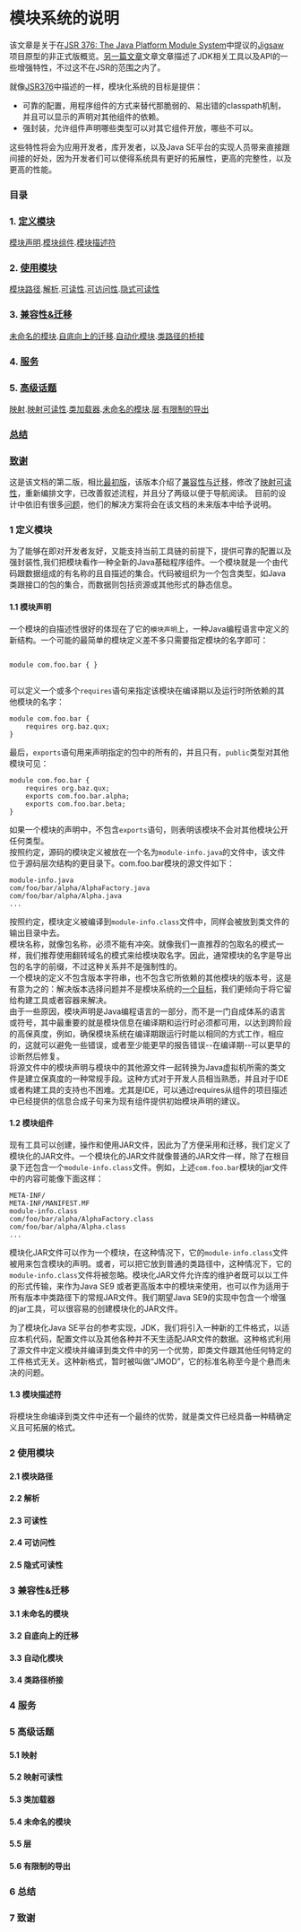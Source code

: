 # 模块系统的说明

该文章是关于在[JSR 376: The Java Platform Module System](http://openjdk.java.net/projects/jigsaw/spec/)中提议的[Jigsaw](http://openjdk.java.net/projects/jigsaw/)项目原型的非正式版概览。[另一篇文章](http://openjdk.java.net/jeps/261)文章文章描述了JDK相关工具以及API的一些增强特性，不过这不在JSR的范围之内了。

就像[JSR376](http://openjdk.java.net/projects/jigsaw/spec/)中描述的一样，模块化系统的目标是提供：  

* 可靠的配置，用程序组件的方式来替代那脆弱的、易出错的classpath机制，并且可以显示的声明对其他组件的依赖。
* 强封装，允许组件声明哪些类型可以对其它组件开放，哪些不可以。

这些特性将会为应用开发者，库开发者，以及Java SE平台的实现人员带来直接跟间接的好处，因为开发者们可以使得系统具有更好的拓展性，更高的完整性，以及更高的性能。

### 目录

### 1. [定义模块](#1)  
[模块声明](#1.1).[模块组件](#1.2).[模块描述符](#1.3)
### 2. [使用模块](#2)  
[模块路径](#2.1).[解析](#2.2).[可读性](#2.3).[可访问性](#2.4).[隐式可读性](#2.5)
### 3. [兼容性&迁移](#3)
[未命名的模块](#3.1).[自底向上的迁移](#3.2).[自动化模块](#3.3).[类路径的桥接](#3.4)
### 4. [服务](#4)
### 5. [高级话题](#5)
[映射](#5.1).[映射可读性](#5.2).[类加载器](#5.3).[未命名的模块](#5.4).[层](#5.5).[有限制的导出](#5.6)
### [总结](#6)
### [致谢](#7)

这是该文档的第二版，相比[最初版](http://openjdk.java.net/projects/jigsaw/spec/sotms/2015-09-08)，该版本介绍了[兼容性与迁移]()，修改了[映射可读性]()，重新编排文字，已改善叙述流程，并且分了两级以便于导航阅读。
目前的设计中依旧有很多[问题](http://openjdk.java.net/projects/jigsaw/spec/issues/)，他们的解决方案将会在该文档的未来版本中给予说明。

### <a name="1"></a>1 定义模块

为了能够在即对开发者友好，又能支持当前工具链的前提下，提供可靠的配置以及强封装性,我们把模块看作一种全新的Java基础程序组件。一个模块就是一个由代码跟数据组成的有名称的且自描述的集合。代码被组织为一个包含类型，如Java类跟接口的包的集合，而数据则包括资源或其他形式的静态信息。  

#### <a name="1.1"></a>1.1 模块声明  

一个模块的自描述性很好的体现在了它的`模块声明`上，一种Java编程语言中定义的新结构。一个可能的最简单的模块定义差不多只需要指定模块的名字即可：

```

module com.foo.bar { }  


```  
可以定义一个或多个`requires`语句来指定该模块在编译期以及运行时所依赖的其他模块的名字： 

```
module com.foo.bar {
    requires org.baz.qux;
}
```
最后，`exports`语句用来声明指定的包中的所有的，并且只有，`public`类型对其他模块可见：

```
module com.foo.bar {
    requires org.baz.qux;
    exports com.foo.bar.alpha;
    exports com.foo.bar.beta;
}
```
如果一个模块的声明中，不包含`exports`语句，则表明该模块不会对其他模块公开任何类型。  
按照约定，源码的模块定义被放在一个名为`module-info.java`的文件中，该文件位于源码层次结构的更目录下。com.foo.bar模块的源文件如下：

```
module-info.java
com/foo/bar/alpha/AlphaFactory.java
com/foo/bar/alpha/Alpha.java
...
```
按照约定，模块定义被编译到`module-info.class`文件中，同样会被放到类文件的输出目录中去。  
模块名称，就像包名称，必须不能有冲突。就像我们一直推荐的包取名的模式一样，我们推荐使用翻转域名的模式来给模块取名字。因此，通常模块的名字是导出包的名字的前缀，不过这种关系并不是强制性的。  
一个模块的定义不包含版本字符串，也不包含它所依赖的其他模块的版本号，这是有意为之的：解决版本选择问题并不是模块系统的[一个目标](http://openjdk.java.net/projects/jigsaw/spec/reqs/02#version-selection)，我们更倾向于将它留给构建工具或者容器来解决。  
由于一些原因，模块声明是Java编程语言的一部分，而不是一门自成体系的语言或符号，其中最重要的就是模块信息在编译期和运行时必须都可用，以达到跨阶段的高保真度，例如，确保模块系统在编译期跟运行时能以相同的方式工作，相应的，这就可以避免一些错误，或者至少能更早的报告错误--在编译期--可以更早的诊断然后修复。  
将源文件中的模块声明与模块中的其他源文件一起转换为Java虚拟机所需的类文件是建立保真度的一种常规手段。这种方式对于开发人员相当熟悉，并且对于IDE或者构建工具的支持也不困难。尤其是IDE，可以通过requires从组件的项目描述中已经提供的信息合成子句来为现有组件提供初始模块声明的建议。

#### <a name="1.2"></a>1.2 模块组件 

现有工具可以创建，操作和使用JAR文件，因此为了方便采用和迁移，我们定义了模块化的JAR文件。一个模块化的JAR文件就像普通的JAR文件一样，除了在根目录下还包含一个`module-info.class`文件。例如，上述`com.foo.bar`模块的jar文件中的内容可能像下面这样：
```
META-INF/
META-INF/MANIFEST.MF
module-info.class
com/foo/bar/alpha/AlphaFactory.class
com/foo/bar/alpha/Alpha.class
...
```
模块化JAR文件可以作为一个模块，在这种情况下，它的`module-info.class`文件被用来包含模块的声明。或者，可以把它放到普通的类路径中，这种情况下，它的`module-info.class`文件将被忽略。模块化JAR文件允许库的维护者既可以以工件的形式传输，来作为Java SE9 或者更高版本中的模块来使用，也可以作为适用于所有版本中类路径下的常规JAR文件。我们期望Java SE9的实现中包含一个增强的jar工具，可以很容易的创建模块化的JAR文件。  

为了模块化Java SE平台的参考实现，JDK，我们将引入一种新的工件格式，以适应本机代码，配置文件以及其他各种并不天生适配JAR文件的数据。这种格式利用了源文件中定义模块并编译到类文件中的另一个优势，即类文件跟其他任何特定的工件格式无关。这种新格式，暂时被叫做“JMOD”，它的标准名称至今是个悬而未决的问题。


#### <a name="1.3"></a>1.3 模块描述符  

将模块生命编译到类文件中还有一个最终的优势，就是类文件已经具备一种精确定义且可拓展的格式。

### <a name="2"></a>2 使用模块
#### <a name="2.1"></a>2.1 模块路径
#### <a name="2.1"></a>2.2 解析
#### <a name="2.1"></a>2.3 可读性
#### <a name="2.1"></a>2.4 可访问性
#### <a name="2.1"></a>2.5 隐式可读性


### <a name="3"></a>3 兼容性&迁移
#### <a name="3.1"></a>3.1 未命名的模块
#### <a name="3.2"></a>3.2 自底向上的迁移
#### <a name="3.3"></a>3.3 自动化模块
#### <a name="3.4"></a>3.4 类路径桥接

### <a name="4"></a>4 服务

### <a name="5"></a>5 高级话题
#### <a name="5.1"></a>5.1 映射
#### <a name="5.2"></a>5.2 映射可读性
#### <a name="5.3"></a>5.3 类加载器 
#### <a name="5.4"></a>5.4 未命名的模块
#### <a name="5.5"></a>5.5 层
#### <a name="5.6"></a>5.6 有限制的导出

### <a name="6"></a>6 总结

### <a name="7"></a>7 致谢
